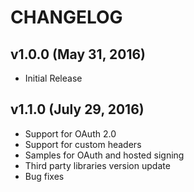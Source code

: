 CHANGELOG
=========
v1.0.0 (May 31, 2016)
------
   * Initial Release

v1.1.0 (July 29, 2016)
----------------------
   * Support for OAuth 2.0
   * Support for custom headers
   * Samples for OAuth and hosted signing
   * Third party libraries version update
   * Bug fixes
